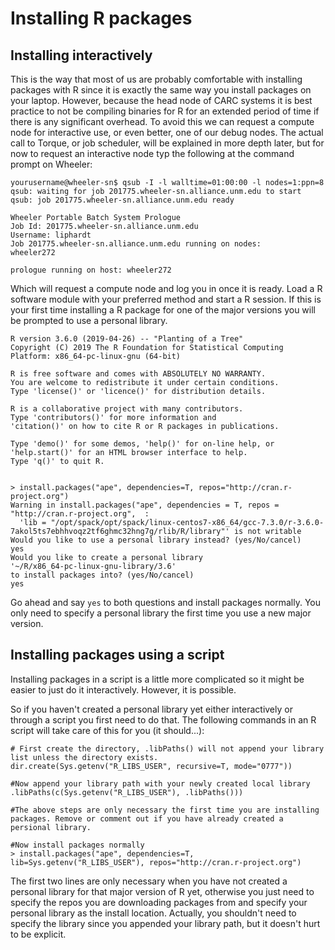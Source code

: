 # Installing R packages

## Installing interactively

This is the way that most of us are probably comfortable with installing packages with R since it is exactly the same way you install packages on your laptop. However, because the head node of CARC systems it is best practice to not be compiling binaries for R for an extended period of time if there is any significant overhead. To avoid this we can request a compute node for interactive use, or even better, one of our debug nodes. The actual call to Torque, or job scheduler, will be explained in more depth later, but for now to request an interactive node typ the following at the command prompt on Wheeler:

```
yourusername@wheeler-sn$ qsub -I -l walltime=01:00:00 -l nodes=1:ppn=8
qsub: waiting for job 201775.wheeler-sn.alliance.unm.edu to start
qsub: job 201775.wheeler-sn.alliance.unm.edu ready

Wheeler Portable Batch System Prologue
Job Id: 201775.wheeler-sn.alliance.unm.edu
Username: liphardt
Job 201775.wheeler-sn.alliance.unm.edu running on nodes:
wheeler272 

prologue running on host: wheeler272
```
Which will request a compute node and log you in once it is ready. Load a R software module with your preferred method and start a R session. If this is your first time installing a R package for one of the major versions you will be prompted to use a personal library.

```
R version 3.6.0 (2019-04-26) -- "Planting of a Tree"
Copyright (C) 2019 The R Foundation for Statistical Computing
Platform: x86_64-pc-linux-gnu (64-bit)

R is free software and comes with ABSOLUTELY NO WARRANTY.
You are welcome to redistribute it under certain conditions.
Type 'license()' or 'licence()' for distribution details.

R is a collaborative project with many contributors.
Type 'contributors()' for more information and
'citation()' on how to cite R or R packages in publications.

Type 'demo()' for some demos, 'help()' for on-line help, or
'help.start()' for an HTML browser interface to help.
Type 'q()' to quit R.


> install.packages("ape", dependencies=T, repos="http://cran.r-project.org")
Warning in install.packages("ape", dependencies = T, repos = "http://cran.r-project.org",  :
  'lib = "/opt/spack/opt/spack/linux-centos7-x86_64/gcc-7.3.0/r-3.6.0-7akol5ts7ebhhvoqz2tf6ghmc32hng7g/rlib/R/library"' is not writable
Would you like to use a personal library instead? (yes/No/cancel) 
yes
Would you like to create a personal library
'~/R/x86_64-pc-linux-gnu-library/3.6'
to install packages into? (yes/No/cancel)
yes
```
Go ahead and say `yes` to both questions and install packages normally. You only need to specify a personal library the first time you use a new major version. 

## Installing packages using a script

Installing packages in a script is a little more complicated so it might be easier to just do it interactively. However, it is possible. 

So if you haven't created a personal library yet either interactively or through a script you first need to do that. The following commands in an R script will take care of this for you (it should...):

```
# First create the directory, .libPaths() will not append your library list unless the directory exists. 
dir.create(Sys.getenv("R_LIBS_USER", recursive=T, mode="0777"))

#Now append your library path with your newly created local library
.libPaths(c(Sys.getenv("R_LIBS_USER"), .libPaths()))

#The above steps are only necessary the first time you are installing packages. Remove or comment out if you have already created a persional library.

#Now install packages normally
> install.packages("ape", dependencies=T, lib=Sys.getenv("R_LIBS_USER"), repos="http://cran.r-project.org")
```

The first two lines are only necessary when you have not created a personal library for that major version of R yet, otherwise you just need to specify the repos you are downloading packages from and specify your personal library as the install location. Actually, you shouldn't need to specify the library since you appended your library path, but it doesn't hurt to be explicit.
